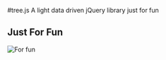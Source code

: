 #tree.js
A light data driven jQuery library just for fun  

Just For Fun  
--
![For fun](src="https://raw.githubusercontent.com/byn9826/tree.js/raw/master/example/fun.jpg")